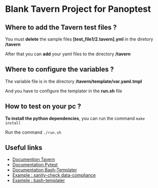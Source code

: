 # Blank Tavern Project for Panoptest

## Where to add the Tavern test files ?

You must **delete** the sample files **[test_file1/2.tavern].yml** in the diretory **/tavern**

After that you can **add** your yaml files to the directory **/tavern**

## Where to configure the variables ?

The variable file is in the directory **/tavern/template/var.yaml.tmpl**

And you have to configure the templater in the **run.sh** file

## How to test on your pc ?

**To install the python dependencies**, you can run the command `make install`

Run the command `./run.sh`

## Useful links

- [Documention Tavern](https://taverntesting.github.io/)
- [Documentation Pytest](https://docs.pytest.org/en/latest/contents.html)
- [Documentation Bash-Templater](https://github.com/johanhaleby/bash-templater)
- [Example : sanity-check data-compliance](https://gitlab.adeo.com/sirius/data-compliance/sanity-check)
- [Example : bash-templater](http://code.haleby.se/2015/11/20/simple-templating-engine-in-bash/)